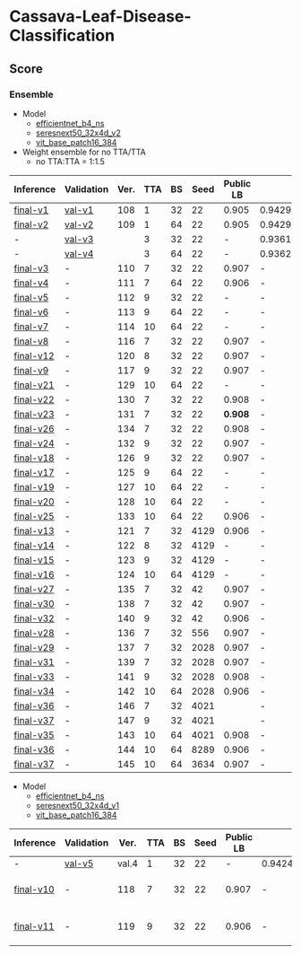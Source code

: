 # Cassava-Leaf-Disease-Classification

## Score

### Ensemble

- Model
    - [efficientnet_b4_ns]
    - [seresnext50_32x4d_v2]
    - [vit_base_patch16_384]
- Weight ensemble for no TTA/TTA
    - no TTA:TTA = 1:1.5

| Inference   | Validation | Ver. | TTA | BS  | Seed | Public LB | CV                 | TTA weight | Comment |
| ---         | ---        | ---  | --- | --- | ---  | ---       | ---                | ---        | ---     |
| [final-v1]  | [val-v1]   | 108  | 1   | 32  | 22   | 0.905     | 0.9429319968105707 | -          | -       |
| [final-v2]  | [val-v2]   | 109  | 1   | 64  | 22   | 0.905     | 0.9429319968105707 | -          | -       |
| -           | [val-v3]   |      | 3   | 32  | 22   | -         | 0.9361734442039716 | -          | -       |
| -           | [val-v4]   |      | 3   | 64  | 22   | -         | 0.9362114136006379 | -          | -       |
| [final-v3]  | -          | 110  | 7   | 32  | 22   | 0.907     | -                  | -          | -       |
| [final-v4]  | -          | 111  | 7   | 64  | 22   | 0.906     | -                  | -          | -       |
| [final-v5]  | -          | 112  | 9   | 32  | 22   | -         | -                  | -          | -       |
| [final-v6]  | -          | 113  | 9   | 64  | 22   | -         | -                  | -          | -       |
| [final-v7]  | -          | 114  | 10  | 64  | 22   | -         | -                  | -          | -       |
| [final-v8]  | -          | 116  | 7   | 32  | 22   | 0.907     | -                  | 1:1        | -       |
| [final-v12] | -          | 120  | 8   | 32  | 22   | 0.907     | -                  | 1:1        | -       |
| [final-v9]  | -          | 117  | 9   | 32  | 22   | 0.907     | -                  | 1:1        | -       |
| [final-v21] | -          | 129  | 10  | 64  | 22   | -         | -                  | 1:1        | -       |
| [final-v22] | -          | 130  | 7   | 32  | 22   | 0.908     | -                  | 10:6       | -       |
| [final-v23] | -          | 131  | 7   | 32  | 22   | **0.908** | -                  | 4:6        | -       |
| [final-v26] | -          | 134  | 7   | 32  | 22   | 0.908     | -                  | 3:6        | -       |
| [final-v24] | -          | 132  | 9   | 32  | 22   | 0.907     | -                  | 5:8        | -       |
| [final-v18] | -          | 126  | 9   | 32  | 22   | 0.907     | -                  | 12:8       | -       |
| [final-v17] | -          | 125  | 9   | 64  | 22   | -         | -                  | 12:8       | -       |
| [final-v19] | -          | 127  | 10  | 64  | 22   | -         | -                  | 12:9       | -       |
| [final-v20] | -          | 128  | 10  | 64  | 22   | -         | -                  | 15:9       | -       |
| [final-v25] | -          | 133  | 10  | 64  | 22   | 0.906     | -                  | 6:9        | -       |
| [final-v13] | -          | 121  | 7   | 32  | 4129 | 0.906     | -                  | 1:1        | -       |
| [final-v14] | -          | 122  | 8   | 32  | 4129 | -         | -                  | 1:1        | -       |
| [final-v15] | -          | 123  | 9   | 32  | 4129 | -         | -                  | 1:1        | -       |
| [final-v16] | -          | 124  | 10  | 64  | 4129 | -         | -                  | 1:1        | -       |
| [final-v27] | -          | 135  | 7   | 32  | 42   | 0.907     | -                  | 4:6        | -       |
| [final-v30] | -          | 138  | 7   | 32  | 42   | 0.907     | -                  | 1:1        | -       |
| [final-v32] | -          | 140  | 9   | 32  | 42   | 0.906     | -                  | 1:1        | -       |
| [final-v28] | -          | 136  | 7   | 32  | 556  | 0.907     | -                  | 4:6        | -       |
| [final-v29] | -          | 137  | 7   | 32  | 2028 | 0.907     | -                  | 4:6        | -       |
| [final-v31] | -          | 139  | 7   | 32  | 2028 | 0.907     | -                  | 1:1        | -       |
| [final-v33] | -          | 141  | 9   | 32  | 2028 | 0.908     | -                  | 1:1        | -       |
| [final-v34] | -          | 142  | 10  | 64  | 2028 | 0.906     | -                  | 1:1        | -       |
| [final-v36] | -          | 146  | 7   | 32  | 4021 |           | -                  | 1:1        | -       |
| [final-v37] | -          | 147  | 9   | 32  | 4021 |           | -                  | 1:1        | -       |
| [final-v35] | -          | 143  | 10  | 64  | 4021 | 0.908     | -                  | 1:1        | -       |
| [final-v36] | -          | 144  | 10  | 64  | 8289 | 0.906     | -                  | 1:1        | -       |
| [final-v37] | -          | 145  | 10  | 64  | 3634 | 0.907     | -                  | 1:1        | -       |

- Model
    - [efficientnet_b4_ns]
    - [seresnext50_32x4d_v1]
    - [vit_base_patch16_384]

| Inference   | Validation | Ver.  | TTA | BS  | Seed | Public LB | CV                 | Comment           |
| ---         | ---        | ---   | --- | --- | ---  | ---       | ---                | ---               |
| -           | [val-v5]   | val.4 | 1   | 32  | 22   | -         | 0.9424763640505752 | -                 |
| [final-v10] | -          | 118   | 7   | 32  | 22   | 0.907     | -                  | TTA weight (even) |
| [final-v11] | -          | 119   | 9   | 32  | 22   | 0.906     | -                  | TTA weight (even) |

[final-v1]: https://github.com/IMOKURI/Cassava-Leaf-Disease-Classification/commit/35741622e876fe21950b8bf19358082a9c11692b
[final-v2]: https://github.com/IMOKURI/Cassava-Leaf-Disease-Classification/commit/2660543d37c5f6c994c43e6f75025553aa276892
[final-v3]: https://github.com/IMOKURI/Cassava-Leaf-Disease-Classification/commit/eef41a3d1b49cbf98b856c7e7cfb9a694c86b707
[final-v4]: https://github.com/IMOKURI/Cassava-Leaf-Disease-Classification/commit/f84fb35da9f75cbab7817cde3af8093075ac47df
[final-v5]: https://github.com/IMOKURI/Cassava-Leaf-Disease-Classification/commit/2f74efb27ee96c0b7cb278274cd541933f5c94cc
[final-v6]: https://github.com/IMOKURI/Cassava-Leaf-Disease-Classification/commit/c89e9479f3aa6e3848fbf497c2c0be0974662bd2
[final-v7]: https://github.com/IMOKURI/Cassava-Leaf-Disease-Classification/commit/adcd3fb90429b35f1b31813ca249e9e7d679544a
[final-v8]: https://github.com/IMOKURI/Cassava-Leaf-Disease-Classification/commit/fc3a88d14ad9ae2dbc5d796e024fd0484add2b03
[final-v9]: https://github.com/IMOKURI/Cassava-Leaf-Disease-Classification/commit/279ec7a9d1a68b4cdbf7da91bdb5d6f5498b507f
[final-v10]: https://github.com/IMOKURI/Cassava-Leaf-Disease-Classification/commit/bac47c98baeedea96c325134dc16ac00fdd97725
[final-v11]: https://github.com/IMOKURI/Cassava-Leaf-Disease-Classification/commit/19ac6d11ba87808f2f3a186c0fa131c1ab6d7e38
[final-v12]: https://github.com/IMOKURI/Cassava-Leaf-Disease-Classification/commit/e0c553d546dcf17f9efd1bb981938c216724c614
[final-v13]: https://github.com/IMOKURI/Cassava-Leaf-Disease-Classification/commit/ed6e49781a4d1d3d912263f1e591dbfbd83fa4c8
[final-v14]: https://github.com/IMOKURI/Cassava-Leaf-Disease-Classification/commit/3d17e495aa75a203d9b679271e32b1764ee7338a
[final-v15]: https://github.com/IMOKURI/Cassava-Leaf-Disease-Classification/commit/14105f2a2c2f6573d4c2d1b989a2eba4b821e2d4
[final-v16]: https://github.com/IMOKURI/Cassava-Leaf-Disease-Classification/commit/00bd6f6a85deec75f9dd6b01446a2422efdf87a6
[final-v17]: https://github.com/IMOKURI/Cassava-Leaf-Disease-Classification/commit/cf9d2c0a608b7ba1d054ac28d16342151eb9a309
[final-v18]: https://github.com/IMOKURI/Cassava-Leaf-Disease-Classification/commit/364b112c29d2c3478e0ca6fdd8ec661a98b7e470
[final-v19]: https://github.com/IMOKURI/Cassava-Leaf-Disease-Classification/commit/0f2b484a0edb0c81f8315fbd4e7d70debc715ce0
[final-v20]: https://github.com/IMOKURI/Cassava-Leaf-Disease-Classification/commit/ee56054f177b0251293002929747598914c60ac4
[final-v21]: https://github.com/IMOKURI/Cassava-Leaf-Disease-Classification/commit/516d593ea1c73f911bd88fad86a00f5b692bd37d
[final-v22]: https://github.com/IMOKURI/Cassava-Leaf-Disease-Classification/commit/05384f440dc7e51cac3e90706ab550aa66946ea1
[final-v23]: https://github.com/IMOKURI/Cassava-Leaf-Disease-Classification/commit/de47d585a2b257987dbe6367cc2efade5a0bbe0b
[final-v24]: https://github.com/IMOKURI/Cassava-Leaf-Disease-Classification/commit/7f74f15ac7ce3edc60a631c2731ce958e2b6055b
[final-v25]: https://github.com/IMOKURI/Cassava-Leaf-Disease-Classification/commit/2571bcb3819bb3e0dc72be6a202ff1cdb8fe8a55
[final-v26]: https://github.com/IMOKURI/Cassava-Leaf-Disease-Classification/commit/a700cc5a6dd981595e35a73b0b0b03751658e958
[final-v27]: https://github.com/IMOKURI/Cassava-Leaf-Disease-Classification/commit/a36f698e680486399a89d34b8871fc4eea3b78c4
[final-v28]: https://github.com/IMOKURI/Cassava-Leaf-Disease-Classification/commit/dbc063cd4c8490d931a2b90227ca4e4c60255e88
[final-v29]: https://github.com/IMOKURI/Cassava-Leaf-Disease-Classification/commit/4429d5827dbf62415536b31da5df70017abbfb02
[final-v30]: https://github.com/IMOKURI/Cassava-Leaf-Disease-Classification/commit/47f0976ac95445caee65294dc249b97aff42ddc9
[final-v31]: https://github.com/IMOKURI/Cassava-Leaf-Disease-Classification/commit/7287102627182e42cc24cd44260afbf2cd3f9eea
[final-v32]: https://github.com/IMOKURI/Cassava-Leaf-Disease-Classification/commit/2f8397676924db6db34d9d3036008b8e94e41477
[final-v33]: https://github.com/IMOKURI/Cassava-Leaf-Disease-Classification/commit/cd3bc99bfd4f150037f4e464fa60163a75ff0875
[final-v34]: https://github.com/IMOKURI/Cassava-Leaf-Disease-Classification/commit/c4f536839d854bf3106a330455a53a7b9dac6ba8
[final-v35]: https://github.com/IMOKURI/Cassava-Leaf-Disease-Classification/commit/c8bde5acd1831760657ffd143f671a5fec1eef3f
[final-v36]: https://github.com/IMOKURI/Cassava-Leaf-Disease-Classification/commit/2503623bf92e7666c1cbd396e4f79252258529da
[final-v37]: https://github.com/IMOKURI/Cassava-Leaf-Disease-Classification/commit/c90e0b3ab8acda2ee5aaece66d7786c1d009cef5
[val-v1]: https://github.com/IMOKURI/Cassava-Leaf-Disease-Classification/commit/f7143beaf5c25829e686f94162cdfa7d0d88d7b1
[val-v2]: https://github.com/IMOKURI/Cassava-Leaf-Disease-Classification/commit/e4e5a946cdce5a90451825fa0578ec5922f0cc93
[val-v3]: https://github.com/IMOKURI/Cassava-Leaf-Disease-Classification/commit/8cb509a66caa3ec08b1b8dfb26344ff04dfa9372
[val-v4]: https://github.com/IMOKURI/Cassava-Leaf-Disease-Classification/commit/a90b69a45c7b7ed0606eb66fbf22766f00de6a9a
[val-v5]: https://www.kaggle.com/imokuri/cassava-validation?scriptVersionId=54208618
[efficientnet_b4_ns]: https://github.com/imokuri/cassava-leaf-disease-classification/commit/f639150116370039666b7bab452abd85932f4d24
[seresnext50_32x4d_v1]: https://github.com/IMOKURI/Cassava-Leaf-Disease-Classification/commit/448848da662d9f7347b39439fb0af771ff019fd7
[seresnext50_32x4d_v2]: https://github.com/IMOKURI/Cassava-Leaf-Disease-Classification/commit/fb7397ca97d624eb4db467c3d67a4c492313aaad
[vit_base_patch16_384]: https://github.com/IMOKURI/Cassava-Leaf-Disease-Classification/commit/9b7093ed7501254f7705edd31f96467f2be00d8b
